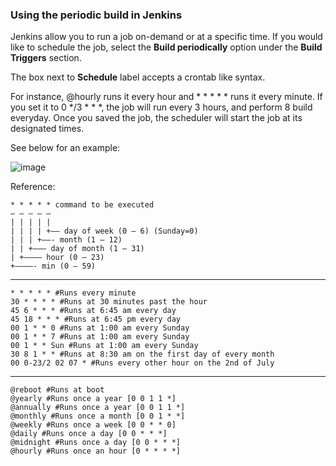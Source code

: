 ### Using the periodic build in Jenkins

Jenkins allow you to run a job on-demand or at a specific time. If you would like to schedule the job, select the **Build periodically** option under the **Build Triggers** section.
  
The box next to **Schedule** label accepts a crontab like syntax.  

For instance, @hourly runs it every hour and * * * * * runs it every minute. If you set it to 0 */3 * * *, the job will run every 3 hours, and perform 8 build everyday. Once you saved the job, the scheduler will start the job at its designated times.  
  
See below for an example:  
  
![image](https://user-images.githubusercontent.com/17056169/70363737-b8790780-18dd-11ea-8782-35643a9896a2.png)

Reference:
```
* * * * * command to be executed
– – – – –
| | | | |
| | | | +—– day of week (0 – 6) (Sunday=0)
| | | +——- month (1 – 12)
| | +——— day of month (1 – 31)
| +———– hour (0 – 23)
+————- min (0 – 59)
```
---
```
* * * * * #Runs every minute
30 * * * * #Runs at 30 minutes past the hour
45 6 * * * #Runs at 6:45 am every day
45 18 * * * #Runs at 6:45 pm every day
00 1 * * 0 #Runs at 1:00 am every Sunday
00 1 * * 7 #Runs at 1:00 am every Sunday
00 1 * * Sun #Runs at 1:00 am every Sunday
30 8 1 * * #Runs at 8:30 am on the first day of every month
00 0-23/2 02 07 * #Runs every other hour on the 2nd of July
```
---
```
@reboot #Runs at boot
@yearly #Runs once a year [0 0 1 1 *]
@annually #Runs once a year [0 0 1 1 *]
@monthly #Runs once a month [0 0 1 * *]
@weekly #Runs once a week [0 0 * * 0]
@daily #Runs once a day [0 0 * * *]
@midnight #Runs once a day [0 0 * * *]
@hourly #Runs once an hour [0 * * * *]
```
